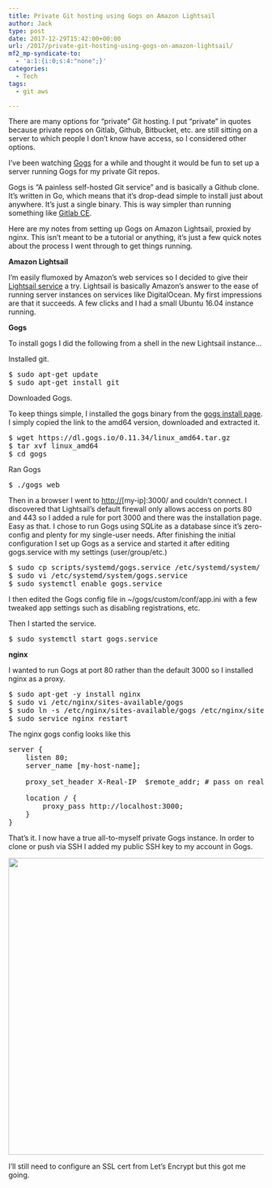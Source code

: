 ```yaml
---
title: Private Git hosting using Gogs on Amazon Lightsail
author: Jack
type: post
date: 2017-12-29T15:42:00+00:00
url: /2017/private-git-hosting-using-gogs-on-amazon-lightsail/
mf2_mp-syndicate-to:
  - 'a:1:{i:0;s:4:"none";}'
categories:
  - Tech
tags:
  - git aws

---
```

There are many options for &#8220;private&#8221; Git hosting. I put &#8220;private&#8221; in quotes because private repos on Gitlab, Github, Bitbucket, etc. are still sitting on a server to which people I don&#8217;t know have access, so I considered other options.

I&#8217;ve been watching [Gogs][1] for a while and thought it would be fun to set up a server running Gogs for my private Git repos.

Gogs is &#8220;A painless self-hosted Git service&#8221; and is basically a Github clone. It&#8217;s written in Go, which means that it&#8217;s drop-dead simple to install just about anywhere. It&#8217;s just a single binary. This is way simpler than running something like [Gitlab CE][2].

Here are my notes from setting up Gogs on Amazon Lightsail, proxied by nginx. This isn&#8217;t meant to be a tutorial or anything, it&#8217;s just a few quick notes about the process I went through to get things running.

**Amazon Lightsail**

I&#8217;m easily flumoxed by Amazon&#8217;s web services so I decided to give their [Lightsail service][3] a try. Lightsail is basically Amazon&#8217;s answer to the ease of running server instances on services like DigitalOcean. My first impressions are that it succeeds. A few clicks and I had a small Ubuntu 16.04 instance running.

**Gogs**

To install gogs I did the following from a shell in the new Lightsail instance…

Installed git.

<div class="org-src-container">
  <pre class="src src-bash">$ sudo apt-get update
$ sudo apt-get install git
</pre>
</div>

Downloaded Gogs.

To keep things simple, I installed the gogs binary from the [gogs install page][4]. I simply copied the link to the amd64 version, downloaded and extracted it.

<div class="org-src-container">
  <pre class="src src-bash">$ wget https://dl.gogs.io/0.11.34/linux_amd64.tar.gz
$ tar xvf linux_amd64
$ cd gogs
</pre>
</div>

Ran Gogs

<div class="org-src-container">
  <pre class="src src-bash">$ ./gogs web
</pre>
</div>

Then in a browser I went to <http://>[my-ip]:3000/ and couldn&#8217;t connect. I discovered that Lightsail&#8217;s default firewall only allows access on ports 80 and 443 so I added a rule for port 3000 and there was the installation page. Easy as that. I chose to run Gogs using SQLite as a database since it&#8217;s zero-config and plenty for my single-user needs. After finishing the initial configuration I set up Gogs as a service and started it after editing gogs.service with my settings (user/group/etc.)

<div class="org-src-container">
  <pre class="src src-bash">$ sudo cp scripts/systemd/gogs.service /etc/systemd/system/
$ sudo vi /etc/systemd/system/gogs.service
$ sudo systemctl enable gogs.service
</pre>
</div>

I then edited the Gogs config file in ~/gogs/custom/conf/app.ini with a few tweaked app settings such as disabling registrations, etc.

Then I started the service.

<div class="org-src-container">
  <pre class="src src-bash">$ sudo systemctl start gogs.service
</pre>
  
  <p class="src src-bash">
    <strong>nginx</strong>
  </p>
</div>

I wanted to run Gogs at port 80 rather than the default 3000 so I installed nginx as a proxy.

<div class="org-src-container">
  <pre class="src src-bash">$ sudo apt-get -y install nginx
$ sudo vi /etc/nginx/sites-available/gogs
$ sudo ln -s /etc/nginx/sites-available/gogs /etc/nginx/sites-enabled/gogs
$ sudo service nginx restart
</pre>
</div>

The nginx gogs config looks like this

<pre class="example">server {
    listen 80;
    server_name [my-host-name];

    proxy_set_header X-Real-IP  $remote_addr; # pass on real client IP

    location / {
        proxy_pass http://localhost:3000;
    }
}
</pre>

That&#8217;s it. I now have a true all-to-myself private Gogs instance. In order to clone or push via SSH I added my public SSH key to my account in Gogs.

<img class="alignnone size-large wp-image-735" src="/wp-content/uploads/2017/12/jack-Dashboard-Gogs-2017-12-29-10-30-50-1024x586.png" alt="" width="1024" height="586" srcset="/wp-content/uploads/2017/12/jack-Dashboard-Gogs-2017-12-29-10-30-50-1024x586.png 1024w, /wp-content/uploads/2017/12/jack-Dashboard-Gogs-2017-12-29-10-30-50-300x172.png 300w, /wp-content/uploads/2017/12/jack-Dashboard-Gogs-2017-12-29-10-30-50-768x440.png 768w, /wp-content/uploads/2017/12/jack-Dashboard-Gogs-2017-12-29-10-30-50-750x429.png 750w, /wp-content/uploads/2017/12/jack-Dashboard-Gogs-2017-12-29-10-30-50.png 1036w" sizes="(max-width: 1024px) 100vw, 1024px" />

I&#8217;ll still need to configure an SSL cert from Let&#8217;s Encrypt but this got me going.

 [1]: https://gogs.io
 [2]: https://gitlab.com/gitlab-org/gitlab-ce
 [3]: https://amazonlightsail.com
 [4]: https://gogs.io/docs/installation/install_from_binary